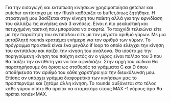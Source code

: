 Για την εισαγωγή και εκτύπωση κινήσεων χρησιμοποίησα getchar και putchar αντίστοιχα με την fflush καθάριζα το buffer,όπως ζητήθηκε.
Η στρατιγική μου βασίζεται στην κίνηση του παίκτη αλλά για την εφνιδίαση του αλλάζω τις κινήσεις ανά 3 κινήσεις.
Είναι η πιο ρεαλιστική και πετυχημένη τακτική που μπορούσα να σκεφτώ.
Το παιχνίδι τελειώνει είτε  με την παραίτηση του αντιπάλου είτε με τον μέγιστο αριθμό γύρων.
Με μια μεταβλητή rounds κρατιέμαι ενήμερη για τον αριθμό των γύρων.
Το πρόγραμμα πρακτικά είναι ένα μεγάλο if loop το οποίο ελέγχει την κίνηση του αντιπάλου και παίζει την κίνηση του ανάλογα.
Θα ισούταιμε την πορηγούμενη κίνηση του παίχτη εκτός αν ο γύρος είναι πολ\σο του 3 που θα παίζει την αντίθετη για να τον αφνιδιάζει.
Στην αρχή του κώδικα θα παρατηρήσουμε ότι όρισα ως σταθερές τα γράμματα C και D όπου αποθήκευσα τον αριθμό του κάθε χαρκτήρα για την διευκόλυνση μου.  Επίσης αν υπάρχει γράμμα διαφορετικό των κινήσεων μας το προσπερνάμε και ζητάμε άλλη κίνηση.
Το rounds αυξάνεται στο τέλος κάθε γύρου οπότε θα πρέπει να σταματάμε στους ΜΑΧ -1 γύρους άρα θα πρέπει ronds<MAX.
